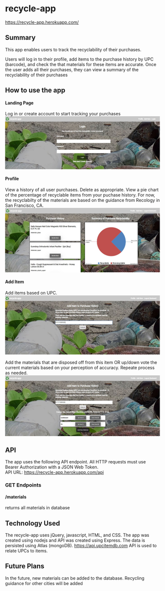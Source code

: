 # recycle-app

https://recycle-app.herokuapp.com/

## Summary
This app enables users to track the recyclability of their purchases.

Users will log in to their profile, add items to the purchase history by UPC (barcode), and check the that materials for these items are accurate. Once the user adds all their purchases, they can view a summary of the recyclability of their purchases

## How to use the app

#### Landing Page
Log in or create account to start tracking your purchases
![login](public/images/Login.JPG)

#### Profile
View a history of all user purchases. Delete as appropriate. View a pie chart of the percentage of recyclable items from your puchase history. For now, the recyclabilty of the materials are based on the guidance from Recology in San Francisco, CA.
![profile](public/images/Profile.JPG)

#### Add Item
Add items based on UPC. 
![AddItem](public/images/AddItem.JPG)

Add the materials that are disposed off from this item OR up/down vote the current materials based on your perception of accuracy. Repeate process as needed.
![AddMaterial](public/images/Vote-AddMaterial.JPG)


## API
The app uses the following API endpoint. All HTTP requests must use Bearer Authorization with a JSON Web Token.  
API URL: https://recycle-app.herokuapp.com/api

### GET Endpoints

#### /materials
returns all materials in database






## Technology Used
The recycle-app uses jQuery, javascript, HTML, and CSS. The app was created using nodejs and API was created using Express. The data is persisted using Atlas (mongoDB).  https://api.upcitemdb.com API is used to relate UPCs to items. 

## Future Plans
In the future, new materials can be added to the database. Recycling guidance for other cities will be added 
